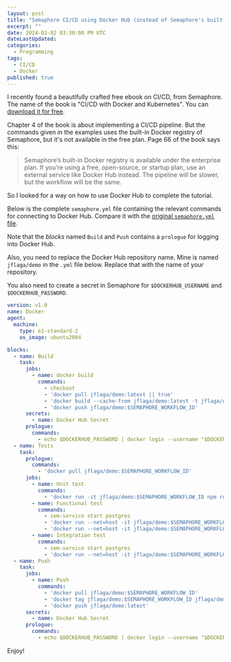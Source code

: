 ```yaml
---
layout: post
title: "Semaphore CI/CD using Docker Hub (instead of Semaphore's built-in Docker registry)"
excerpt: ""
date: 2024-02-02 03:30:00 PM UTC
dateLastUpdated:
categories:
  - Programming
tags: 
  - CI/CD
  - Docker
published: true
---
```


I recently found a beautifully crafted free ebook on CI/CD, from Semaphore. The name of the book is "CI/CD with Docker and Kubernetes". You can [download it for free](https://semaphoreci.com/resources/cicd-docker-kubernetes).

Chapter 4 of the book is about implementing a CI/CD pipeline. But the commands given in the examples uses the built-in Docker registry of Semaphore, but it's not available in the free plan. Page 66 of the book says this:

> Semaphore’s built-in Docker registry is available under the enterprise plan. If you’re using a free, open-source, or startup plan, use an external service like Docker Hub instead. The pipeline will be slower, but the workflow will be the same.

So I looked for a way on how to use Docker Hub to complete the tutorial. 

Below is the complete `semaphore.yml` file containing the relevant commands for connecting to Docker Hub. Compare it with the [original `semaphore.yml` file](https://github.com/semaphoreci-demos/semaphore-demo-cicd-kubernetes/blob/master/.semaphore/semaphore.yml).

Note that the _blocks_ named `Build` and `Push` contains a `prologue` for logging into Docker Hub.

Also, you need to replace the Docker Hub repository name. Mine is named `jflaga/demo` in the `.yml` file below. Replace that with the name of your repository.

You also need to create a secret in Semaphore for `$DOCKERHUB_USERNAME` and `$DOCKERHUB_PASSWORD`.

``` yaml
version: v1.0
name: Docker
agent:
  machine:
    type: e1-standard-2
    os_image: ubuntu2004

blocks:
  - name: Build
    task:
      jobs:
        - name: docker build
          commands:
            - checkout
            - 'docker pull jflaga/demo:latest || true'
            - 'docker build --cache-from jflaga/demo:latest -t jflaga/demo:$SEMAPHORE_WORKFLOW_ID .'
            - 'docker push jflaga/demo:$SEMAPHORE_WORKFLOW_ID'
      secrets:
        - name: Docker Hub Secret
      prologue:
        commands:
          - echo $DOCKERHUB_PASSWORD | docker login --username "$DOCKERHUB_USERNAME" --password-stdin
  - name: Tests
    task:
      prologue:
        commands:
          - 'docker pull jflaga/demo:$SEMAPHORE_WORKFLOW_ID'
      jobs:
        - name: Unit test
          commands:
            - 'docker run -it jflaga/demo:$SEMAPHORE_WORKFLOW_ID npm run lint'
        - name: Functional test
          commands:
            - sem-service start postgres
            - 'docker run --net=host -it jflaga/demo:$SEMAPHORE_WORKFLOW_ID npm run ping'
            - 'docker run --net=host -it jflaga/demo:$SEMAPHORE_WORKFLOW_ID npm run migrate'
        - name: Integration test
          commands:
            - sem-service start postgres
            - 'docker run --net=host -it jflaga/demo:$SEMAPHORE_WORKFLOW_ID npm run test'
  - name: Push
    task:
      jobs:
        - name: Push
          commands:
            - 'docker pull jflaga/demo:$SEMAPHORE_WORKFLOW_ID'
            - 'docker tag jflaga/demo:$SEMAPHORE_WORKFLOW_ID jflaga/demo:latest'
            - 'docker push jflaga/demo:latest'
      secrets:
        - name: Docker Hub Secret
      prologue:
        commands:
          - echo $DOCKERHUB_PASSWORD | docker login --username "$DOCKERHUB_USERNAME" --password-stdin
```

Enjoy!
